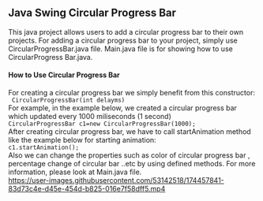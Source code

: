 ## Java Swing Circular Progress Bar
This java project allows users to add a circular progress bar to their own projects. For adding a circular progress bar to your project, simply use CircularProgressBar.java file. Main.java file is for showing how to use CircularProgress Bar.java.
#### How to Use Circular Progress Bar
For creating a circular progress bar we simply benefit from this constructor:</br>
<code> CircularProgressBar(int delayms) </code> </br>
For example, in the example below, we created a circular progress bar which updated every 1000 miliseconds (1 second)
<code> CircularProgressBar c1=new CircularProgressBar(1000); </code> </br>
After creating circular progress bar, we have to call startAnimation method like the example below for starting animation:
<code> c1.startAnimation(); </code> </br>
Also we can change the properties such as color of circular progress bar , percentage change of circular bar ..etc by using defined methods. For more information, please look at Main.java file. </br>
https://user-images.githubusercontent.com/53142518/174457841-83d73c4e-d45e-454d-b825-016e7f58dff5.mp4

